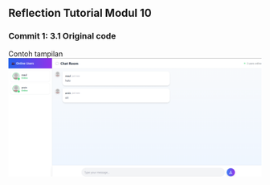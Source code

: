 ## Reflection Tutorial Modul 10

### Commit 1: 3.1 Original code
Contoh tampilan
![image](images/image.png)

